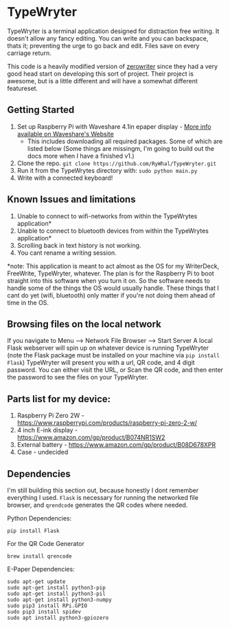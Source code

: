 # TypeWryter
TypeWryter is a terminal application designed for distraction free writing. It doesn't allow any fancy editing. You can write and you can backspace, thats it; preventing the urge to go back and edit. Files save on every carriage return.

This code is a heavily modified version of [zerowriter](https://github.com/zerowriter/zerowriter1/tree/main) since they had a very good head start on developing this sort of project. Their project is awesome, but is a little different and will have a somewhat different featureset.  

 
## Getting Started
1. Set up Raspberry Pi with Waveshare 4.1in epaper display - [More info available on Waveshare's Website](https://www.waveshare.com/wiki/4.2inch_e-Paper_Module_(B)_Manual#Overview)
   * This includes downloading all required packages. Some of which are listed below (Some things are missingm, I'm going to build out the docs more when I have a finished v1.)
3. Clone the repo. `git clone https://github.com/RyWhal/TypeWryter.git`
4. Run it from the TypeWrytes directory with: `sudo python main.py` 
6. Write with a connected keyboard!

## Known Issues and limitations

1. Unable to connect to wifi-networks from within the TypeWrytes application*
2. Unable to connect to bluetooth devices from within the TypeWrytes application*
4. Scrolling back in text history is not working.
5. You cant rename a writing session.

*note: This application is meant to act almost as the OS for my WriterDeck, FreeWrite, TypeWryter, whatever. The plan is for the Raspberry Pi to boot straight into this software when you turn it on. So the software needs to handle some of the things the OS would usually handle. These things that I cant do yet (wifi, bluetooth) only matter if you're not doing them ahead of time in the OS. 


## Browsing files on the local network
If you navigate to Menu --> Network File Browser --> Start Server
A local Flask webserver will spin up on whatever device is running TypeWryter (note the Flask package must be installed on your machine via `pip install Flask`)
TypeWryter will present you with a url, QR code, and  4 digit password. You can either visit the URL, or Scan the QR code,  and then enter the password to see the files on your TypeWryter.


## Parts list for my device:
1. Raspberry Pi Zero 2W -  https://www.raspberrypi.com/products/raspberry-pi-zero-2-w/
2. 4 inch E-ink display -  https://www.amazon.com/gp/product/B074NR1SW2
3. External battery - https://www.amazon.com/gp/product/B08D678XPR
4. Case - undecided

## Dependencies
I'm still building this section out, because honestly I dont remember everything I used. `Flask` is necessary for running the networked file browser, and `qrendcode` generates the QR codes where needed. 

Python Dependencies:
```
pip install Flask 
```

For the QR Code Generator
```
brew install qrencode
```

E-Paper Dependencies:
```
sudo apt-get update
sudo apt-get install python3-pip
sudo apt-get install python3-pil
sudo apt-get install python3-numpy
sudo pip3 install RPi.GPIO
sudo pip3 install spidev
sudo apt install python3-gpiozero
```
